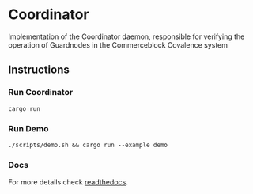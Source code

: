 # Coordinator

Implementation of the Coordinator daemon, responsible for verifying the operation of Guardnodes in the Commerceblock Covalence system

## Instructions

### Run Coordinator

`cargo run`

### Run Demo

`./scripts/demo.sh && cargo run --example demo`

### Docs

For more details check [readthedocs](https://commerceblock.readthedocs.io/en/latest/coordinator/index.html).
